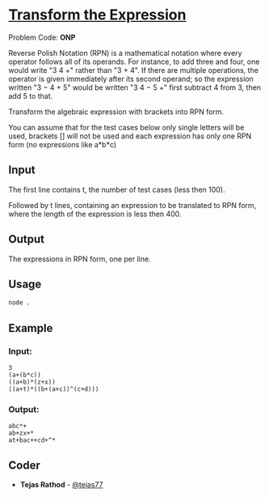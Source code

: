 
# [Transform the Expression](https://www.codechef.com/problems/ONP)
Problem Code: **ONP**

Reverse Polish Notation (RPN) is a mathematical notation where every operator follows all of its operands. For instance, to add three and four, one would write "3 4 +" rather than "3 + 4". If there are multiple operations, the operator is given immediately after its second operand; so the expression written "3 − 4 + 5" would be written "3 4 − 5 +" first subtract 4 from 3, then add 5 to that.

Transform the algebraic expression with brackets into RPN form.

You can assume that for the test cases below only single letters will be used, brackets [] will not be used and each expression has only one RPN form (no expressions like a\*b*c)

## Input

The first line contains t, the number of test cases (less then 100).

Followed by t lines, containing an expression to be translated to RPN form, where the length of the expression is less then 400.

## Output

The expressions in RPN form, one per line.

## Usage
```sh
node .
```
## Example
### Input:
```
3
(a+(b*c))
((a+b)*(z+x))
((a+t)*((b+(a+c))^(c+d)))
```
### Output:
```
abc*+
ab+zx+*
at+bac++cd+^*
```

## Coder

* **Tejas Rathod** - [@tejas77](https://github.com/tejas77)
